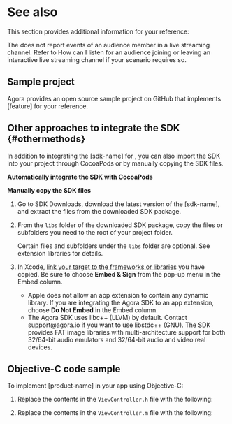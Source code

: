 # See also

This section provides additional information for your reference:

<section id="audience-event" props="live lives">
<title>Listening for audience events</title>
<p>The <ph keyref="sdk-name"></ph> does not report events of an audience member in a live streaming channel. Refer to <xref href="https://docs.agora.io/en/Interactive%20Broadcast/faq/audience_event" scope="external" format="html">How can I listen for an audience joining or leaving an interactive live streaming channel</xref> if your scenario requires so.</p>
</section>

## Sample project

Agora provides an open source sample project <xref keyref="start-sample-project-ios" props="ios"></xref><xref keyref="start-sample-project-mac" props="mac"></xref> on GitHub that implements [feature] for your reference.

## Other approaches to integrate the SDK {#othermethods}

In addition to integrating the [sdk-name] for <ph keyref="recommended-method"></ph>, you can also import the SDK into your project 
<ph props="ios">through CocoaPods or </ph>by manually copying the SDK files.

<b props="ios">Automatically integrate the SDK with CocoaPods</b>
<p props="ios" conref="conref/integrate-the-sdk-apple.dita#integrate-the-sdk/cocoapods"></p>

<b>Manually copy the SDK files</b>

1. Go to <xref keyref="downloads">SDK Downloads</ph>, download the latest version of the [sdk-name], and extract the files from the downloaded SDK package.

2. From the `libs` folder of the downloaded SDK package, copy the files or subfolders you need to the root of your project folder.
   
   <note type="attention">Certain files and subfolders under the <code>libs</code> folder are optional. See <xref href="https://docs.agora.io/en/Voice/faq/reduce_app_size_rtc?platform=iOS#extension_libraries" scope="external" format="html">extension libraries</xref> for details.</note>
   
3. In Xcode, [link your target to the frameworks or libraries](https://help.apple.com/xcode/mac/current/#/dev51a648b07) you have copied. Be sure to choose **Embed & Sign** from the pop-up menu in the Embed column.

   <note type="attention">
   <ul>
   <li>Apple does not allow an app extension to contain any dynamic library. If you are integrating the Agora SDK to an app extension, choose <b>Do Not Embed</b> in the Embed column.</li>
   <li>The Agora SDK uses libc++ (LLVM) by default. Contact <xref href="mailto:support@agora.io">support@agora.io</xref> if you want to use libstdc++ (GNU). The SDK provides FAT image libraries with multi-architecture support for both 32/64-bit audio emulators and 32/64-bit audio and video real devices.</li>
   </ul>
   </note>

## Objective-C code sample

To implement [product-name] in your app using Objective-C:

1. Replace the contents in the  `ViewController.h` file with the following:

   <p conref="conref/get-started-sample-code-apple.dita#get-started-sample-code/oc-1"/>

2. Replace the contents in the `ViewController.m` file with the following:

   <p conref="conref/get-started-sample-code-apple.dita#get-started-sample-code/oc-2"/>
 
